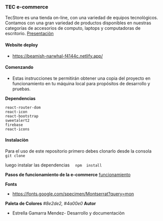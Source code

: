 ### TEC e-commerce

TecStore es una tienda on-line, con una variedad de equipos tecnològicos.
Contamos con una gran variedad de productos disponibles en nuestras categorías de accesorios de computo, laptops y computadoras de escritorio.
[Presentaciòn](https://drive.google.com/file/d/1vJ1seGa0Yv59X1rXmjG7ooQdP_gA-jqf/view?usp=sharing "Presentaciòn")

#### Website deploy
- https://beamish-narwhal-f4144c.netlify.app/
#### Comenzando
- Estas instrucciones te permitirán obtener una copia del proyecto en funcionamiento en tu máquina local para propósitos de desarrollo y pruebas.


**Dependencias**

    react-router-dom
    react-icon
    react-bootstrap
    sweetalert2
    firebase
	react-icons

#### Instalaciòn
Para el uso de este repositorio primero debes clonarlo desde la consola
`  git clone`

luego instalar las dependencias
`  npm  install`

**Pasos de funcionamiento de la  e-commerce**
[funcionamiento](https://drive.google.com/file/d/1s4p5SZZIiQb8fWBClw_c8tI59oDzqNcL/view?usp=sharing "funcionamiento")

**Fonts**
- https://fonts.google.com/specimen/Montserrat?query=mon

**Paleta de Colores**
*#8e2de2, #4a00e0*
**Autor**
- Estrella Gamarra Mendez- Desarrollo y documentaciòn
